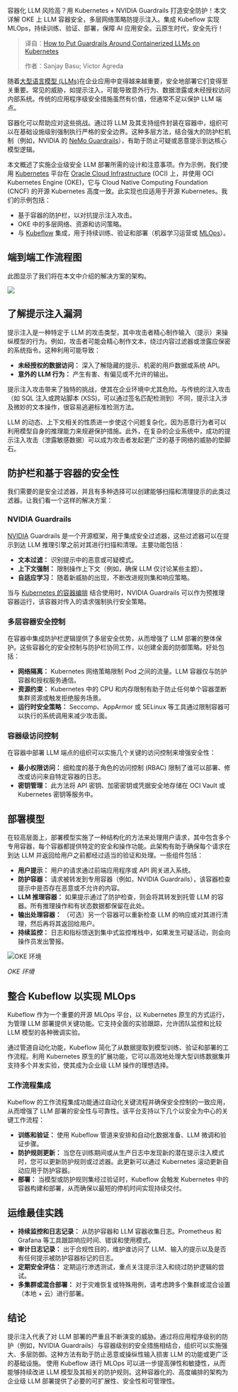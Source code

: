 
<!--
title: 如何在Kubernetes上为容器化的LLM设置防护措施
cover: https://cdn.thenewstack.io/media/2025/03/c2434756-securing-containerized-llms-kubernetes-guardrails.jpg
summary: 容器化 LLM 风险高？用 Kubernetes + NVIDIA Guardrails 打造安全防护！本文详解 OKE 上 LLM 容器安全，多层网络策略防提示注入。集成 Kubeflow 实现 MLOps，持续训练、验证、部署，保障 AI 应用安全。云原生时代，安全先行！
-->

容器化 LLM 风险高？用 Kubernetes + NVIDIA Guardrails 打造安全防护！本文详解 OKE 上 LLM 容器安全，多层网络策略防提示注入。集成 Kubeflow 实现 MLOps，持续训练、验证、部署，保障 AI 应用安全。云原生时代，安全先行！

> 译自：[How to Put Guardrails Around Containerized LLMs on Kubernetes](https://thenewstack.io/how-to-put-guardrails-around-containerized-llms-on-kubernetes/)
> 
> 作者：Sanjay Basu; Victor Agreda

随着[大型语言模型 (LLMs)](https://thenewstack.io/what-is-a-large-language-model/)在企业应用中变得越来越重要，安全地部署它们变得至关重要。常见的威胁，如提示注入，可能导致意外行为、数据泄露或未经授权访问内部系统。传统的应用程序级安全措施虽然有价值，但通常不足以保护 LLM 端点。

容器化可以帮助应对这些挑战。通过将 LLM 及其支持组件封装在容器中，组织可以在基础设施级别强制执行严格的安全边界。这种多层方法，结合强大的防护栏机制（例如，NVIDIA 的 [NeMo Guardrails](https://github.com/NVIDIA/NeMo-Guardrails)），有助于防止可疑或恶意提示到达核心模型逻辑。

本文概述了实施企业级安全 LLM 部署所需的设计和注意事项。作为示例，我们使用 [Kubernetes](https://thenewstack.io/kubernetes/) 平台在 [Oracle Cloud Infrastructure](https://thenewstack.io/how-oracle-is-meeting-the-infrastructure-needs-of-ai/) (OCI) 上，并使用 OCI Kubernetes Engine (OKE)，它与 Cloud Native Computing Foundation (CNCF) 的开源 Kubernetes 高度一致。此实现也应适用于开源 Kubernetes。我们的示例包括：

- 基于容器的防护栏，以对抗提示注入攻击。
- OKE 中的多层网络、资源和访问策略。
- 与 [Kubeflow](https://thenewstack.io/smooth-sailing-for-kubeflow-1-9-thanks-to-cncf-red-hat-support) 集成，用于持续训练、验证和部署（机器学习运营或 [MLOps](https://thenewstack.io/what-is-mlops/)）。

## 端到端工作流程图

此图显示了我们将在本文中介绍的解决方案的架构。

![](https://cdn.thenewstack.io/media/2025/03/23cef979-e2e_kubernetes-container-workflow.png)

## 了解提示注入漏洞

提示注入是一种特定于 LLM 的攻击类型，其中攻击者精心制作输入（提示）来操纵模型的行为。例如，攻击者可能会精心制作文本，绕过内容过滤器或泄露应保密的系统指令。这种利用可能导致：

- **未经授权的数据访问：** 深入了解隐藏的提示、机密的用戶数据或系统 API。
- **意外的 LLM 行为：** 产生有害、有偏见或不允许的输出。

提示注入攻击带来了独特的挑战，使其在企业环境中尤其危险。与传统的注入攻击（如 SQL 注入或跨站脚本 (XSS)，可以通过签名匹配检测到）不同，提示注入涉及微妙的文本操作，很容易逃避标准检测方法。

LLM 的动态、上下文相关的性质进一步使这个问题复杂化，因为恶意行为者可以利用模型自身的推理能力来规避保护措施。此外，在复杂的企业系统中，成功的提示注入攻击（泄露敏感数据）可以成为攻击者发起更广泛的基于网络的威胁的垫脚石。

## 防护栏和基于容器的安全性

我们需要的是安全过滤器，并且有多种选择可以创建能够扫描和清理提示的此类过滤器。让我们看一个这样的解决方案：

### NVIDIA Guardrails

[NVIDIA](https://thenewstack.io/nvidia-unveils-next-gen-rubin-and-feynman-architectures-pushing-ai-power-limits/) Guardrails 是一个开源框架，用于集成安全过滤器，这些过滤器可以在提示到达 LLM 推理引擎之前对其进行扫描和清理。主要功能包括：

- **文本过滤：** 识别提示中的恶意或可疑模式。
- **上下文强制：** 限制操作上下文（例如，确保 LLM 仅讨论某些主题）。
- **自适应学习：** 随着新威胁的出现，不断改进规则集和响应策略。

当与 [Kubernetes 的容器编排](https://roadmap.sh/kubernetes) 结合使用时，NVIDIA Guardrails 可以作为预推理容器运行，该容器对传入的请求强制执行安全策略。

### 多层容器安全控制

在容器中集成防护栏逻辑提供了多层安全优势，从而增强了 LLM 部署的整体保护。这些容器化的安全控制与防护栏协同工作，以创建全面的防御策略。好处包括：

- **网络隔离：** Kubernetes 网络策略限制 Pod 之间的流量。LLM 容器仅与防护容器和授权服务通信。
- **资源约束：** Kubernetes 中的 CPU 和内存限制有助于防止任何单个容器垄断集群资源或触发拒绝服务场景。
- **运行时安全策略：** Seccomp、AppArmor 或 SELinux 等工具通过限制容器可以执行的系统调用来减少攻击面。

### 容器级访问控制

在容器中部署 LLM 端点的组织可以实施几个关键的访问控制来增强安全性：

- **最小权限访问：** 细粒度的基于角色的访问控制 (RBAC) 限制了谁可以部署、修改或访问来自特定容器的日志。
- **密钥管理：** 此方法将 API 密钥、加密密钥或凭据安全地存储在 OCI Vault 或 Kubernetes 密钥等服务中。

## 部署模型

在较高层面上，部署模型实施了一种结构化的方法来处理用户请求，其中包含多个专用容器，每个容器都提供特定的安全和操作功能。此架构有助于确保每个请求在到达 LLM 并返回给用户之前都经过适当的验证和处理。一些组件包括：

- **用户提示：** 用户的请求通过前端应用程序或 API 网关进入系统。
- **防护容器：** 请求被转发到专用容器（例如，NVIDIA Guardrails），该容器检查提示中是否存在恶意或不允许的内容。
- **LLM 推理容器：** 如果提示通过了防护检查，则会将其转发到托管 LLM 的容器。所有推理操作和有状态数据都保留在此处。
- **输出处理容器：** （可选）另一个容器可以重新检查 LLM 的响应或对其进行清理，然后再将其返回给用户。
- **持续监控：** 日志和指标馈送到集中式监控堆栈中，如果发生可疑活动，则会向操作员发出警报。

![OKE 环境](https://cdn.thenewstack.io/media/2025/03/6d5841db-oke-environment.jpg)

*OKE 环境*

## 整合 Kubeflow 以实现 MLOps

Kubeflow 作为一个重要的开源 MLOps 平台，以 Kubernetes 原生的方式运行，为管理 LLM 部署提供关键功能。它支持全面的实验跟踪，允许团队监控和比较 LLM 模型的各种微调实验。

通过管道自动化功能，Kubeflow 简化了从数据提取到模型训练、验证和部署的工作流程。利用 Kubernetes 原生的扩展功能，它可以高效地处理大型训练数据集并支持多个并发实验，使其成为企业级 LLM 操作的理想选择。

### 工作流程集成

Kubeflow 的工作流程集成功能通过自动化关键流程并确保安全控制的一致应用，从而增强了 LLM 部署的安全性与可靠性。该平台支持以下几个以安全为中心的关键工作流程：

- **训练和验证：** 使用 Kubeflow 管道来安排和自动化数据准备、LLM 微调和验证步骤。
- **防护规则更新：** 当您在训练期间或从生产日志中发现新的潜在提示注入模式时，您可以更新防护规则或过滤器。此更新可以通过 Kubernetes 滚动更新自动应用于防护容器。
- **部署：** 当模型或防护规则集经过验证时，Kubeflow 会触发 Kubernetes 中的容器构建和部署，从而确保以最短的停机时间实现持续交付。

## 运维最佳实践

- **持续监控和日志记录：** 从防护容器和 LLM 容器收集日志。Prometheus 和 Grafana 等工具跟踪响应时间、错误和使用模式。
- **审计日志记录：** 出于合规性目的，维护谁访问了 LLM、输入的提示以及是否有任何提示被防护容器标记的日志。
- **定期安全评估：** 定期运行渗透测试，重点关注提示注入和绕过防护逻辑的尝试。
- **多集群或混合部署：** 对于灾难恢复或特殊用例，请考虑跨多个集群或混合设置（本地 + 云）进行部署。

## 结论

提示注入代表了对 LLM 部署的严重且不断演变的威胁。通过将应用程序级别的防护（例如，NVIDIA Guardrails）与容器级别的安全措施相结合，组织可以实施强大、多层防御。这种方法有助于防止恶意或操纵性输入损害 LLM 的功能或更广泛的基础设施。
使用 Kubeflow 进行 MLOps 可以进一步提高弹性和敏捷性，从而能够持续改进 LLM 模型及其相关的防护规则。这种容器化的、高度编排的架构为企业级 LLM 部署提供了必要的可扩展性、安全性和可管理性。